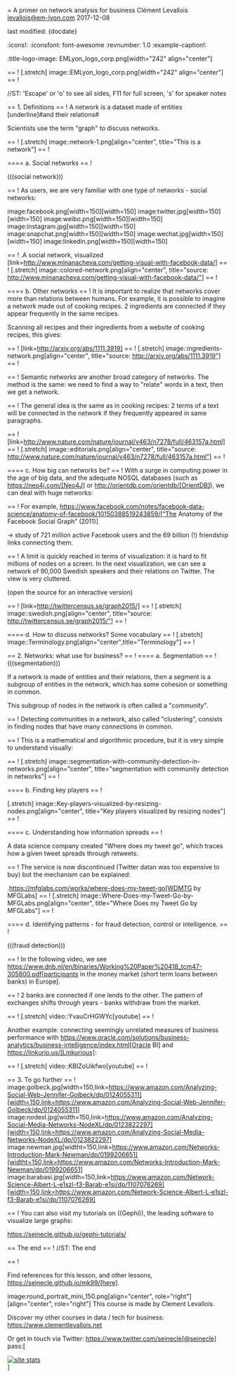 = A primer on network analysis for business
Clément Levallois <levallois@em-lyon.com>
2017-12-08

last modified: {docdate}

:icons!:
:iconsfont:   font-awesome
:revnumber: 1.0
:example-caption!:

:title-logo-image: EMLyon_logo_corp.png[width="242" align="center"]

== !
[.stretch]
image::EMLyon_logo_corp.png[width="242" align="center"]
== !


//ST: 'Escape' or 'o' to see all sides, F11 for full screen, 's' for speaker notes


== 1. Definitions
== !
A network is a dataset made of entities [underline]#and their relations#

Scientists use the term "graph" to discuss networks.

== !
[.stretch]
image::network-1.png[align="center", title="This is a network"]
== !


==== a. Social networks
== !

(((social network)))


== !
As users, we are very familiar with one type of networks - social networks:

image:facebook.png[width=150][width=150]
image:twitter.jpg[width=150][width=150]
image:weibo.png[width=150][width=150]
image:instagram.jpg[width=150][width=150]
image:snapchat.png[width=150][width=150]
image:wechat.jpg[width=150][width=150]
image:linkedin.png[width=150][width=150]


== !
.A social network, visualized
[link=http://www.minanacheva.com/getting-visual-with-facebook-data/]
== !
[.stretch]
image::colored-network.png[align="center", title="source: http://www.minanacheva.com/getting-visual-with-facebook-data/"]
== !



==== b. Other networks
== !
It is important to realize that networks cover more than relations between humans.
For example, it is possible to imagine a network made out of cooking recipes.
2 ingredients are connected if they appear frequently in the same recipes.

Scanning all recipes and their ingredients from a website of cooking recipes, this gives:


== !
[link=http://arxiv.org/abs/1111.3919]
== !
[.stretch]
image::ingredients-network.png[align="center", title="source: http://arxiv.org/abs/1111.3919"]
== !



== !
Semantic networks are another broad category of networks.
The method is the same: we need to find a way to "relate" words in a text, then we get a network.

== !
The general idea is the same as in cooking recipes: 2 terms of a text will be connected in the network if they frequently appeared in same paragraphs.


== !
[link=http://www.nature.com/nature/journal/v463/n7278/full/463157a.html]
== !
[.stretch]
image::editorials.png[align="center", title="source: http://www.nature.com/nature/journal/v463/n7278/full/463157a.html"]
== !


==== c. How big can networks be?
== !
With a surge in computing power in the age of big data, and the adequate NOSQL databases (such as https://neo4j.com/[Neo4J] or http://orientdb.com/orientdb/[OrientDB]), we can deal with huge networks:


== !
For example, https://www.facebook.com/notes/facebook-data-science/anatomy-of-facebook/10150388519243859/[“The Anatomy of the Facebook Social Graph” (2011)]

-> study of 721 million active Facebook users and the 69 billion (!) friendship links connecting them.


== !
A limit is quickly reached in terms of visualization: it is hard to fit millions of nodes on a screen.
In the next visualization, we can see a network of 90,000 Swedish speakers and their relations on Twitter. The view is very cluttered.

(open the source for an interactive version)


== !
[link=http://twittercensus.se/graph2015/]
== !
[.stretch]
image::swedish.png[align="center", title="source: http://twittercensus.se/graph2015/"]
== !



==== d. How to discuss networks? Some vocabulary
== !
[.stretch]
image::Terminology.png[align="center",title="Terminology"]
== !


== 2. Networks: what use for business?
== !
==== a. Segmentation
== !
(((segmentation)))

If a network is made of entities and their relations, then a segment is a subgroup of entities in the network, which has some cohesion or something in common.

This subgroup of nodes in the network is often called a "*community*".


== !
Detecting communities in a network, also called "clustering", consists in finding nodes that have many connections in common.


== !
This is a mathematical and algorithmic procedure, but it is very simple to understand visually:

== !
[.stretch]
image::segmentation-with-community-detection-in-networks.png[align="center", title="segmentation with community detection in networks"]
== !


==== b. Finding key players
== !

[.stretch]
image::Key-players-visualized-by-resizing-nodes.png[align="center", title="Key players visualized by resizing nodes"]
== !


==== c. Understanding how information spreads
== !

A data science company created "Where does my tweet go", which traces how a given tweet spreads through retweets.

== !
The service is now discontinued (Twitter datan was too expensive to buy) but the mechanism can be explained:

.https://mfglabs.com/works/where-does-my-tweet-go[WDMTG by MFGLabs]
== !
[.stretch]
image::Where-Does-my-Tweet-Go-by-MFGLabs.png[align="center", title="Where Does my Tweet Go by MFGLabs"]
== !



==== d. Identifying patterns - for fraud detection, control or intelligence.
== !

(((fraud detection)))


== !
In the following video, we see https://www.dnb.nl/en/binaries/Working%20Paper%20418_tcm47-305800.pdf[participants in the money market (short term loans between banks) in Europe].

== !
2 banks are connected if one lends to the other. The pattern of exchanges shifts through years - banks withdraw from the market.

== !
[.stretch]
video::YvauCrHGWYc[youtube]
== !

Another example: connecting seemingly unrelated measures of business performance with https://www.oracle.com/solutions/business-analytics/business-intelligence/index.html[Oracle BI] and https://linkurio.us/[Linkurious]:

== !
[.stretch]
video::KBIZoUikfwo[youtube]
== !


== 3. To go further
== !
image:golbeck.jpg[width=150,link=https://www.amazon.com/Analyzing-Social-Web-Jennifer-Golbeck/dp/0124055311][width=150,link=https://www.amazon.com/Analyzing-Social-Web-Jennifer-Golbeck/dp/0124055311]
image:nodexl.jpg[width=150,link=https://www.amazon.com/Analyzing-Social-Media-Networks-NodeXL/dp/0123822297][width=150,link=https://www.amazon.com/Analyzing-Social-Media-Networks-NodeXL/dp/0123822297]
image:newman.jpg[widtht=150,link=https://www.amazon.com/Networks-Introduction-Mark-Newman/dp/0199206651][widtht=150,link=https://www.amazon.com/Networks-Introduction-Mark-Newman/dp/0199206651]
image:barabasi.jpg[width=150,link=https://www.amazon.com/Network-Science-Albert-L-e1szl-f3-Barab-e1si/dp/1107076269][width=150,link=https://www.amazon.com/Network-Science-Albert-L-e1szl-f3-Barab-e1si/dp/1107076269]


== !
You can also visit my tutorials on ((Gephi)), the leading software to visualize large graphs:

https://seinecle.github.io/gephi-tutorials/

== The end
== !
//ST: The end

== !

Find references for this lesson, and other lessons, https://seinecle.github.io/mk99/[here].

image:round_portrait_mini_150.png[align="center", role="right"][align="center", role="right"]
This course is made by Clement Levallois.

Discover my other courses in data / tech for business: https://www.clementlevallois.net

Or get in touch via Twitter: https://www.twitter.com/seinecle[@seinecle]
pass:[    <!-- Start of StatCounter Code for Default Guide -->
    <script type="text/javascript">
        var sc_project = 11411204;
        var sc_invisible = 1;
        var sc_security = "11411204";
        var scJsHost = (("https:" == document.location.protocol) ?
            "https://secure." : "http://www.");
        document.write("<sc" + "ript type='text/javascript' src='" +
            scJsHost +
            "statcounter.com/counter/counter.js'></" + "script>");
    </script>
    <noscript><div class="statcounter"><a title="site stats"
    href="http://statcounter.com/" target="_blank"><img
    class="statcounter"
    src="//c.statcounter.com/11411204/0/11411204/1/" alt="site
    stats"></a></div></noscript>
    <!-- End of StatCounter Code for Default Guide -->]
